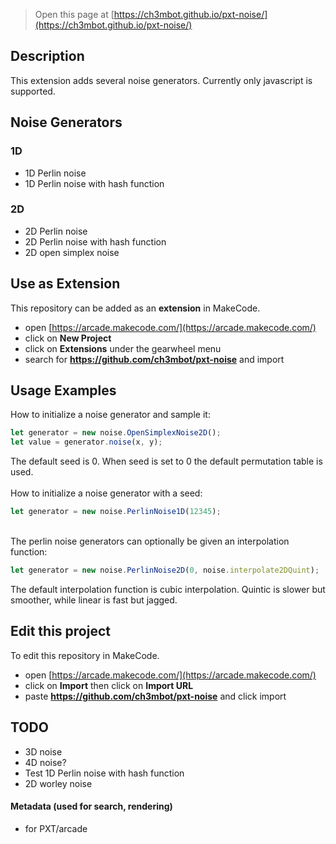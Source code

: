  


> Open this page at [https://ch3mbot.github.io/pxt-noise/](https://ch3mbot.github.io/pxt-noise/)

## Description

This extension adds several noise generators. 
Currently only javascript is supported.

## Noise Generators

### 1D
- 1D Perlin noise
- 1D Perlin noise with hash function

### 2D
- 2D Perlin noise
- 2D Perlin noise with hash function
- 2D open simplex noise

## Use as Extension

This repository can be added as an **extension** in MakeCode.

* open [https://arcade.makecode.com/](https://arcade.makecode.com/)
* click on **New Project**
* click on **Extensions** under the gearwheel menu
* search for **https://github.com/ch3mbot/pxt-noise** and import

## Usage Examples
How to initialize a noise generator and sample it:
```typescript
let generator = new noise.OpenSimplexNoise2D();
let value = generator.noise(x, y);
```
The default seed is 0. When seed is set to 0 the default permutation table is used. 
<br /><br />How to initialize a noise generator with a seed:
```typescript
let generator = new noise.PerlinNoise1D(12345);
```
<br />The perlin noise generators can optionally be given an interpolation function:
```typescript
let generator = new noise.PerlinNoise2D(0, noise.interpolate2DQuint);
```
The default interpolation function is cubic interpolation. 
Quintic is slower but smoother, while linear is fast but jagged.

## Edit this project

To edit this repository in MakeCode.

* open [https://arcade.makecode.com/](https://arcade.makecode.com/)
* click on **Import** then click on **Import URL**
* paste **https://github.com/ch3mbot/pxt-noise** and click import

## TODO
- 3D noise
- 4D noise?
- Test 1D Perlin noise with hash function
- 2D worley noise

#### Metadata (used for search, rendering)

* for PXT/arcade
<script src="https://makecode.com/gh-pages-embed.js"></script><script>makeCodeRender("{{ site.makecode.home_url }}", "{{ site.github.owner_name }}/{{ site.github.repository_name }}");</script>
